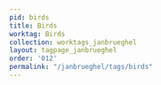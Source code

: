 ```yaml
---
pid: birds
title: Birds
worktag: Birds
collection: worktags_janbrueghel
layout: tagpage_janbrueghel
order: '012'
permalink: "/janbrueghel/tags/birds"
---
```

